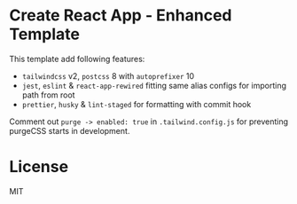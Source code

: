 # Create React App - Enhanced Template

This template add following features:

* `tailwindcss` v2,       `postcss` 8 with `autoprefixer` 10
* `jest`,       `eslint` & `react-app-rewired` fitting same alias configs for importing path from root
* `prettier`,     `husky` & `lint-staged` for formatting with commit hook

Comment out `purge -> enabled: true` in `.tailwind.config.js` for preventing purgeCSS starts in development.

# License

MIT
